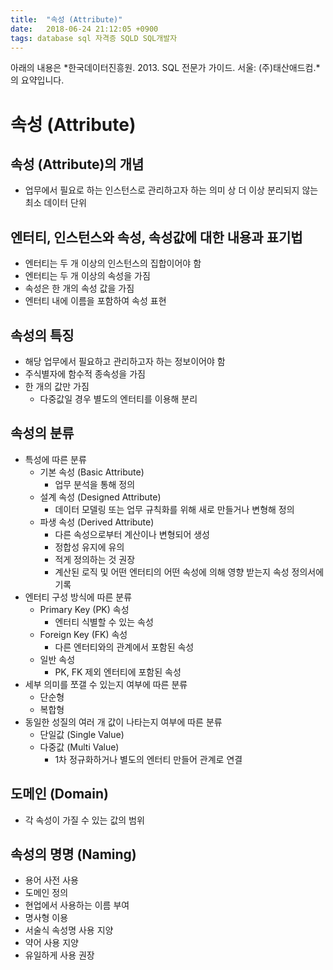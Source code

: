 ```yaml
---
title:  "속성 (Attribute)"
date:   2018-06-24 21:12:05 +0900
tags: database sql 자격증 SQLD SQL개발자
---
```


아래의 내용은 *한국데이터진흥원. 2013. SQL 전문가 가이드. 서울: (주)태산애드컴.*의 요약입니다.


속성 (Attribute)
================
## 속성 (Attribute)의 개념
* 업무에서 필요로 하는 인스턴스로 관리하고자 하는 의미 상 더 이상 분리되지 않는 최소 데이터 단위



## 엔터티, 인스턴스와 속성, 속성값에 대한 내용과 표기법
* 엔터티는 두 개 이상의 인스턴스의 집합이어야 함
* 엔터티는 두 개 이상의 속성을 가짐
* 속성은 한 개의 속성 값을 가짐
* 엔터티 내에 이름을 포함하여 속성 표현



## 속성의 특징
* 해당 업무에서 필요하고 관리하고자 하는 정보이어야 함
* 주식별자에 함수적 종속성을 가짐
* 한 개의 값만 가짐
    * 다중값일 경우 별도의 엔터티를 이용해 분리



## 속성의 분류
* 특성에 따른 분류
    * 기본 속성 (Basic Attribute)
        * 업무 분석을 통해 정의
    * 설계 속성 (Designed Attribute)
        * 데이터 모델링 또는 업무 규칙화를 위해 새로 만들거나 변형해 정의
    * 파생 속성 (Derived Attribute)
        * 다른 속성으로부터 계산이나 변형되어 생성
        * 정합성 유지에 유의
        * 적게 정의하는 것 권장
        * 계산된 로직 및 어떤 엔터티의 어떤 속성에 의해 영향 받는지 속성 정의서에 기록
* 엔터티 구성 방식에 따른 분류
    * Primary Key (PK) 속성
        * 엔터티 식별할 수 있는 속성
    * Foreign Key (FK) 속성
        * 다른 엔터티와의 관계에서 포함된 속성
    * 일반 속성
        * PK, FK 제외 엔터티에 포함된 속성
* 세부 의미를 쪼갤 수 있는지 여부에 따른 분류
    * 단순형
    * 복합형
* 동일한 성질의 여러 개 값이 나타는지 여부에 따른 분류
    * 단일값 (Single Value)
    * 다중값 (Multi Value)
        * 1차 정규화하거나 별도의 엔터티 만들어 관계로 연결



## 도메인 (Domain)
* 각 속성이 가질 수 있는 값의 범위



## 속성의 명명 (Naming)
* 용어 사전 사용
* 도메인 정의
* 현업에서 사용하는 이름 부여
* 명사형 이용
* 서술식 속성명 사용 지양
* 약어 사용 지양
* 유일하게 사용 권장